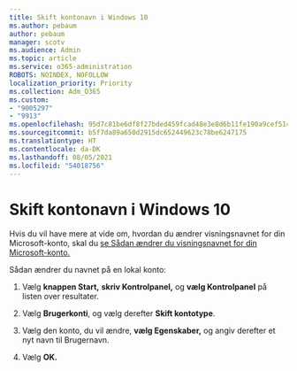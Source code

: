 ```yaml
---
title: Skift kontonavn i Windows 10
ms.author: pebaum
author: pebaum
manager: scotv
ms.audience: Admin
ms.topic: article
ms.service: o365-administration
ROBOTS: NOINDEX, NOFOLLOW
localization_priority: Priority
ms.collection: Adm_O365
ms.custom:
- "9005297"
- "9913"
ms.openlocfilehash: 95d7c81be6df8f27bded459fcad48e3e8d6b11fe190a9cef514fee1ba8e93cb4
ms.sourcegitcommit: b5f7da89a650d2915dc652449623c78be6247175
ms.translationtype: HT
ms.contentlocale: da-DK
ms.lasthandoff: 08/05/2021
ms.locfileid: "54018756"
---
```

# <a name="change-account-name-in-windows-10"></a>Skift kontonavn i Windows 10

Hvis du vil have mere at vide om, hvordan du ændrer visningsnavnet for din Microsoft-konto, skal du [se Sådan ændrer du visningsnavnet for din Microsoft-konto.](https://support.microsoft.com/account-billing/how-to-change-your-microsoft-account-display-name-917b1d70-5915-d04e-243a-a618f96ef1d5)

Sådan ændrer du navnet på en lokal konto:

1. Vælg **knappen Start,** **skriv Kontrolpanel,** og **vælg Kontrolpanel** på listen over resultater.

1. Vælg **Brugerkonti**, og vælg derefter **Skift kontotype**.

1. Vælg den konto, du vil ændre, **vælg Egenskaber,** og angiv derefter et nyt navn til Brugernavn.

1. Vælg **OK.**
